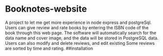 # Booknotes-website
A project to let me get more experience in node express and postgreSql.
Users can give review and rate books by entering the ISBN code of the book through this web page. The software will automatically search for the data name and cover image, and the data will be stored in PostgreSQL data. Users can also modify and delete reviews, and edit existing Some reviews are sorted by time and rating.
##installation

